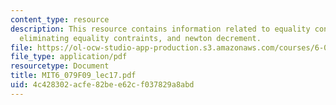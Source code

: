 ```yaml
---
content_type: resource
description: This resource contains information related to equality contrained minimization,
  eliminating equality contraints, and newton decrement.
file: https://ol-ocw-studio-app-production.s3.amazonaws.com/courses/6-079-introduction-to-convex-optimization-fall-2009/4c428302acfe82bee62cf037829a8abd_MIT6_079F09_lec17.pdf
file_type: application/pdf
resourcetype: Document
title: MIT6_079F09_lec17.pdf
uid: 4c428302-acfe-82be-e62c-f037829a8abd
---
```

